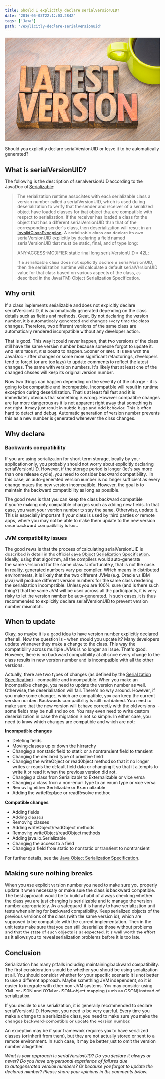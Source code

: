 ```yaml
---
title: Should I explicitly declare serialVersionUID?
date: "2016-05-03T22:12:03.284Z"
tags: ['Java']
path: '/explicitly-declare-serialversionuid'
---
```

![serialization](./serialization.jpg)

Should you explicitly declare serialVersionUID or leave it to be automatically generated?

What is serialVersionUID?
-------------------------

The following is the description of serialversionUID according to the JavaDoc of [Serializable](http://docs.oracle.com/javase/8/docs/api/java/io/Serializable.html):

> The serialization runtime associates with each serializable class a version number called a serialVersionUID, which is used during deserialization to verify that the sender and receiver of a serialized object have loaded classes for that object that are compatible with respect to serialization. If the receiver has loaded a class for the object that has a different serialVersionUID than that of the corresponding sender\'s class, then deserialization will result in an [InvalidClassException](http://docs.oracle.com/javase/7/docs/api/java/io/InvalidClassException.html "class in java.io"). A serializable class can declare its own serialVersionUID explicitly by declaring a field named serialVersionUID that must be static, final, and of type long:
>
> ANY-ACCESS-MODIFIER static final long serialVersionUID = 42L;
>
> If a serializable class does not explicitly declare a serialVersionUID, then the serialization runtime will calculate a default serialVersionUID value for that class based on various aspects of the class, as described in the Java(TM) Object Serialization Specification.

Why omit
-----------

If a class implements serializable and does not explicitly declare serialVersionUID, it is automatically generated depending on the class details such as fields and methods. Great. By not declaring the version number, it is automatically generated and changes every time the class changes. Therefore, two different versions of the same class are automatically rendered incompatible without any developer action.

That is good. This way it could never happen, that two versions of the class still have the same version number because someone forgot to update it. And let\'s face it, it is bound to happen. Sooner or later. It is like with the JavaDoc - after changes or some more significant refactorings, developers tend to forget (or are too lazy) to update comments to reflect the latest changes. The same with version numbers. It\'s likely that at least one of the changed classes will keep its original version number.

Now two things can happen depending on the severity of the change - it is going to be compatible and incompatible. Incompatible will result in runtime exception during deserialization. That is at least fail fast and it is immediately obvious that something is wrong. However compatible changes are far more dangerous as it is not apparent right away that something is not right. It may just result in subtle bugs and odd behavior. This is often hard to detect and debug. Automatic generation of version number prevents this as a new number is generated whenever the class changes.

Why declare
--------------

### Backwards compatibility

If you are using serialization for short-term storage, locally by your application only, you probably should not worry about explicitly declaring serialVersionUID. However, if the storage period is longer (let\'s say more than one release cycle), you need to consider backward compatibility.  In this case, an auto-generated version number is no longer sufficient as every change makes the new version incompatible. However, the goal is to maintain the backward compatibility as long as possible.

The good news is that you can keep the class backward compatible if you\'re making only compatible changes such as adding new fields. In that case, you want your version number to stay the same. Otherwise, update it. This is especially important if your class is used by third parties or remote apps, where you may not be able to make them update to the new version once backward compatibility is lost.

### JVM compatibility issues

The good news is that the process of calculating serialVersionUID is described in detail in the official [Java Object Serialization Specification](https://docs.oracle.com/javase/7/docs/platform/serialization/spec/class.html#4100). Ideally, using that algorithm, all the compilers would auto-generate the same version id for the same class. Unfortunately, that is not the case. In reality, generated numbers vary per compiler. Which means in distributed environments, it is likely that the two different JVMs (e.g. Oracle vs IBM java) will produce different version numbers for the same class rendering the serialization incompatible. Unless you are 100%  sure (and is there such thing?) that the same JVM will be used across all the participants, it is very risky to let the version number be auto-generated. In such cases, it is thus recommended to explicitly declare serialVersionUID to prevent version number mismatch.

When to update
--------------

Okay, so maybe it is a good idea to have version number explicitly declared after all. Now the question is - when should you update it? Many developers update whenever they make a change to the class. This way the compatibility across multiple JVMs is no longer an issue. That\'s good. However, there is no backward compatibility at all since every change to the class results in new version number and is incompatible with all the other versions.

Actually, there are two types of changes (as defined by the [Serialization Specification](https://docs.oracle.com/javase/7/docs/platform/serialization/spec/version.html#5172)) - compatible and incompatible. When you make an incompatible change, you need to update the version number as well. Otherwise, the deserialization will fail. There\'s no way around. However, if you make some changes, which are compatible, you can keep the current version number. Backwards compatibility is still maintained. You need to make sure that the new version will behave correctly with the old versions  - some fields may be null and so on. You may even need to write custom deserialization in case the migration is not so simple. In either case, you need to know which changes are compatible and which are not:

**Incompatible changes**

-   Deleting fields
-   Moving classes up or down the hierarchy
-   Changing a nonstatic field to static or a nontransient field to transient
-   Changing the declared type of primitive field
-   Changing the writeObject or readObject method so that it no longer writes or reads the default field data or changing it so that it attempts to write it or read it when the previous version did not.
-   Changing a class from Serializable to Externalizable or vice versa
-   Changing a class from a non-enum type to an enum type or vice versa
-   Removing either Serializable or Externalizable
-   Adding the writeReplace or readResolve method

**Compatible changes**

-   Adding fields
-   Adding classes
-   Removing classes
-   Adding writeObject/readObject methods
-   Removing writeObject/readObject methods
-   Adding java.io.Serializable
-   Changing the access to a field
-   Changing a field from static to nonstatic or transient to nontransient

For further details, see the [Java Object Serialization Specification](https://docs.oracle.com/javase/7/docs/platform/serialization/spec/version.html#6754).

Making sure nothing breaks
--------------------------

When you use explicit version number you need to make sure you properly update it when necessary or make sure the class is backward compatible. The best approach would be to build a habit of always checking whether the class you are just changing is serializable and to manage the version number appropriately. As a safeguard, it is handy to have serialization unit tests when aiming for backward compatibility. Keep serialized objects of the previous versions of the class (with the same version id), which are supposed to be compatible with the current implementation. Then in the unit tests make sure that you can still deserialize those without problems and that the state of such objects is as expected. It is well worth the effort as it allows you to reveal serialization problems before it is too late.

Conclusion
----------

Serialization has many pitfalls including maintaining backward compatibility. The first consideration should be whether you should be using serialization at all. You should consider whether for your specific scenario it is not better to use a different approach. Maybe something JVM independent, so it is easier to integrate with other non-JVM systems. You may consider using XML or JSON and OXM or JSON-object mapping (such as GSON) instead of serialization.

If you decide to use serialization, it is generally recommended to declare serialVersionUID. However, you need to be very careful. Every time you make a change to a serializable class, you need to make sure you make the changes backward-compatible or update the version number.

An exception may be if your framework requires you to have serialized classes (or inherit from them), but they are not actually stored or sent to a remote environment. In such case, it may be better just to omit the version number altogether.

*What is your approach to serialVersionUID? Do you declare it always or never? Do you have any personal experience of failures due to autogenerated version numbers? Or because you forgot to update the declared number? Please share your opinions in the comments below.*
